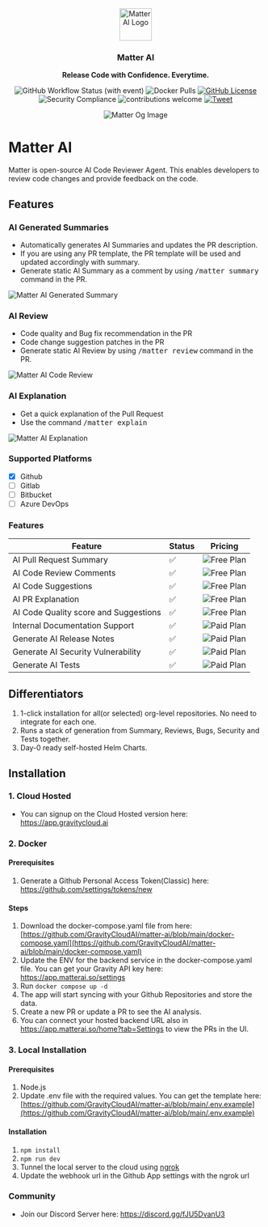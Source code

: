 <div align="center">
  <a href="https://matterai.so">
    <img
      src="https://matterai.so/favicon.png"
      alt="Matter AI Logo"
      height="64"
    />
  </a>
  <br />
  <p>
    <h3>
      <b>
        Matter AI
      </b>
    </h3>
  </p>
  <p>
    <b>
      Release Code with Confidence. Everytime.
    </b>
  </p>
  <p>

![GitHub Workflow Status (with event)](https://github.com/GravityCloudAI/matter-ai/actions/workflows/main.yml/badge.svg?branch=main)
![Docker Pulls](https://img.shields.io/docker/pulls/gravitycloud/matter.svg?maxAge=604800)
[![GitHub License](https://img.shields.io/github/license/GravityCloudAI/matter-ai)](https://github.com/GravityCloudAI/matter-ai/blob/matter-ai/LICENSE)
![Security Compliance](https://img.shields.io/badge/Compliance-SOC2_Type_II-818aff)
![contributions welcome](https://img.shields.io/badge/contributions-welcome-brightgreen?logo=github) 
[![Tweet](https://img.shields.io/twitter/url?url=https%3A%2F%2Fmatterai.so%2F)](https://twitter.com/intent/tweet?url=&text=Check%20out%20%40matteraidev)

![Matter Og Image](https://res.cloudinary.com/dor5uewzz/image/upload/v1742408026/og-image-matter_qisnai.png)


  </p>
</div>

# Matter AI
Matter is open-source AI Code Reviewer Agent. This enables developers to review code changes and provide feedback on the code.

## Features

### AI Generated Summaries
- Automatically generates AI Summaries and updates the PR description.
- If you are using any PR template, the PR template will be used and updated accordingly with summary.
- Generate static AI Summary as a comment by using <kbd>/matter summary</kbd> command in the PR.

![Matter AI Generated Summary](https://res.cloudinary.com/dor5uewzz/image/upload/v1740649715/generate-ai-summary_fmzjie.png)

### AI Review
- Code quality and Bug fix recommendation in the PR
- Code change suggestion patches in the PR
- Generate static AI Review by using <kbd>/matter review</kbd> command in the PR.

![Matter AI Code Review](https://res.cloudinary.com/dor5uewzz/image/upload/v1740649715/generate-ai-review_mqz3gy.png)

### AI Explanation
- Get a quick explanation of the Pull Request
- Use the command <kbd>/matter explain</kbd>

![Matter AI Explanation](https://res.cloudinary.com/dor5uewzz/image/upload/v1741598521/generate-ai-explain_ceovuu.png)

### Supported Platforms
- [X] Github
- [ ] Gitlab
- [ ] Bitbucket
- [ ] Azure DevOps

### Features

| Feature | Status | Pricing |
|---------|--------|---------|
| AI Pull Request Summary | ✅ | ![Free Plan](https://img.shields.io/badge/Free_/_Self_Hosted-3AFFA3) |
| AI Code Review Comments | ✅ | ![Free Plan](https://img.shields.io/badge/Free_/_Self_Hosted-3AFFA3) |
| AI Code Suggestions | ✅ | ![Free Plan](https://img.shields.io/badge/Free_/_Self_Hosted-3AFFA3) |
| AI PR Explanation | ✅ | ![Free Plan](https://img.shields.io/badge/Free_/_Self_Hosted-3AFFA3) |
| AI Code Quality score and Suggestions | ✅ | ![Free Plan](https://img.shields.io/badge/Free_/_Self_Hosted-3AFFA3) |
| Internal Documentation Support | ✅ | ![Paid Plan](https://img.shields.io/badge/Paid_/_Enterprise-818aff) |
| Generate AI Release Notes | ✅ | ![Paid Plan](https://img.shields.io/badge/Paid_/_Enterprise-818aff) |
| Generate AI Security Vulnerability | ✅ | ![Paid Plan](https://img.shields.io/badge/Paid_/_Enterprise-818aff) |
| Generate AI Tests | ✅ | ![Paid Plan](https://img.shields.io/badge/Paid_/_Enterprise-818aff) |

## Differentiators
1. 1-click installation for all(or selected) org-level repositories. No need to integrate for each one.
2. Runs a stack of generation from Summary, Reviews, Bugs, Security and Tests together.
3. Day-0 ready self-hosted Helm Charts.

## Installation

### 1. Cloud Hosted
- You can signup on the Cloud Hosted version here: https://app.gravitycloud.ai

### 2. Docker

#### Prerequisites
1. Generate a Github Personal Access Token(Classic) here: https://github.com/settings/tokens/new

#### Steps
1. Download the docker-compose.yaml file from here: [https://github.com/GravityCloudAI/matter-ai/blob/main/docker-compose.yaml](https://github.com/GravityCloudAI/matter-ai/blob/main/docker-compose.yaml)
2. Update the ENV for the backend service in the docker-compose.yaml file. You can get your Gravity API key here: https://app.matterai.so/settings
3. Run `docker compose up -d`
4. The app will start syncing with your Github Repositories and store the data.
5. Create a new PR or update a PR to see the AI analysis.
6. You can connect your hosted backend URL also in https://app.matterai.so/home?tab=Settings to view the PRs in the UI. 

### 3. Local Installation

#### Prerequisites
1. Node.js
2. Update .env file with the required values. You can get the template here: [https://github.com/GravityCloudAI/matter-ai/blob/main/.env.example](https://github.com/GravityCloudAI/matter-ai/blob/main/.env.example)

#### Installation
1. `npm install`
2. `npm run dev`
3. Tunnel the local server to the cloud using [ngrok](https://ngrok.com/)
4. Update the webhook url in the Github App settings with the ngrok url

### Community
- Join our Discord Server here: https://discord.gg/fJU5DvanU3
